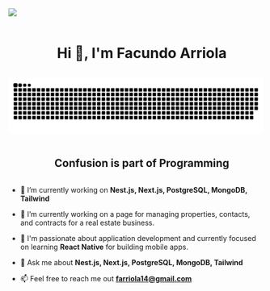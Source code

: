 <!--horizontal divider(gradiant)-->
<img src="https://user-images.githubusercontent.com/73097560/115834477-dbab4500-a447-11eb-908a-139a6edaec5c.gif">

<!--h1 without bottom border-->
<div id="user-content-toc">
  <ul align="center">
    <summary><h1 style="display: inline-block">Hi 👋, I'm Facundo Arriola</h1></summary>
  </ul>
</div>

<!--- snake -->
<div align="center">
  <img  src="https://github.com/1999AZZAR/1999AZZAR/blob/readme/resources/img/grid-snake.svg"
       alt="snake" /></a>
</div>


<!--h2 without bottom border-->
<div id="user-content-toc">
  <ul align="center">
    <summary><h2 style="display: inline-block">Confusion is part of Programming</h2></summary>
  </ul>
</div>


<!--Intro start-->
- 🔭 I’m currently working on **Nest.js, Next.js, PostgreSQL, MongoDB, Tailwind**

- 🌱 I’m currently working on a page for managing properties, contacts, and contracts for a real estate business.

- 📱 I'm passionate about application development and currently focused on learning **React Native** for building mobile apps.

- 💬 Ask me about **Nest.js, Next.js, PostgreSQL, MongoDB, Tailwind**

- 📫 Feel free to reach me out **farriola14@gmail.com**

<!--Intro end-->
